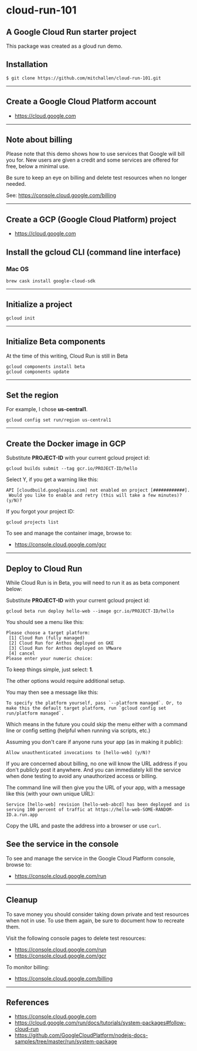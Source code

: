 cloud-run-101
==
A Google Cloud Run starter project
--

This package was created as a gloud run demo.

## Installation

    $ git clone https://github.com/mitchallen/cloud-run-101.git
  
* * *

## Create a Google Cloud Platform account

* https://cloud.google.com

* * *

## Note about billing

Please note that this demo shows how to use services that Google will bill you for.  New users are given a credit and some services are offered for free, below a minimal use.

Be sure to keep an eye on billing and delete test resources when no longer needed.

See: https://console.cloud.google.com/billing

* * *

## Create a GCP (Google Cloud Platform) project

* https://cloud.google.com

## Install the gcloud CLI (command line interface)

### Mac OS

```
brew cask install google-cloud-sdk
```

* * *

## Initialize a project

```
gcloud init
```

* * *

## Initialize Beta components

At the time of this writing, Cloud Run is still in Beta

```
gcloud components install beta
gcloud components update
```

* * *

## Set the region

For example, I chose __us-central1__.

```
gcloud config set run/region us-central1
```

* * *

## Create the Docker image in GCP

Substitute __PROJECT-ID__ with your current gcloud project id:

```
gcloud builds submit --tag gcr.io/PROJECT-ID/hello
```

Select Y, if you get a warning like this:

```
API [cloudbuild.googleapis.com] not enabled on project [############].
 Would you like to enable and retry (this will take a few minutes)? 
(y/N)?
```

If you forgot your project ID:

```
gcloud projects list
```

To see and manage the container image, browse to:

* https://console.cloud.google.com/gcr

* * *

## Deploy to Cloud Run

While Cloud Run is in Beta, you will need to run it as as beta component below:

Substitute __PROJECT-ID__ with your current gcloud project id:

```
gcloud beta run deploy hello-web --image gcr.io/PROJECT-ID/hello
```

You should see a menu like this:

```
Please choose a target platform:
 [1] Cloud Run (fully managed)
 [2] Cloud Run for Anthos deployed on GKE
 [3] Cloud Run for Anthos deployed on VMware
 [4] cancel
Please enter your numeric choice:
```

To keep things simple, just select: __1__.

The other options would require additional setup.

You may then see a message like this:

```
To specify the platform yourself, pass `--platform managed`. Or, to make this the default target platform, run `gcloud config set run/platform managed`.
```

Which means in the future you could skip the menu either with a command line or config setting (helpful when running via scripts, etc.)

Assuming you don't care if anyone runs your app (as in making it public):

```
Allow unauthenticated invocations to [hello-web] (y/N)?
```

If you are concerned about billing, no one will know the URL address if you don't publicly post it anywhere.  And you can immediately kill the service when done testing to avoid any unauthorized access or billing.

The command line will then give you the URL of your app, with a message like this (with your own unique URL):

```
Service [hello-web] revision [hello-web-abcd] has been deployed and is serving 100 percent of traffic at https://hello-web-SOME-RANDOM-ID.a.run.app
```

Copy the URL and paste the address into a browser or use `curl`.

## See the service in the console

To see and manage the service in the Google Cloud Platform console, browse to:

* https://console.cloud.google.com/run

* * *

## Cleanup

To save money you should consider taking down private and test resources when not in use.  To use them again, be sure to document how to recreate them.

Visit the following console pages to delete test resources:

* https://console.cloud.google.com/run
* https://console.cloud.google.com/gcr

To monitor billing:

* https://console.cloud.google.com/billing

* * * 

## References

* https://console.cloud.google.com
* https://cloud.google.com/run/docs/tutorials/system-packages#follow-cloud-run
* https://github.com/GoogleCloudPlatform/nodejs-docs-samples/tree/master/run/system-package
